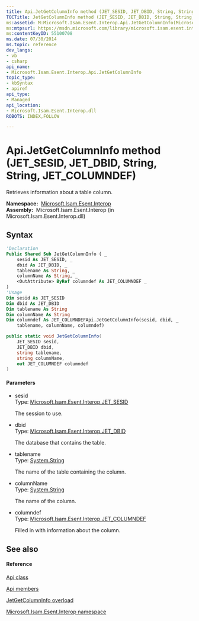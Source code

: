 ```yaml
---
title: Api.JetGetColumnInfo method (JET_SESID, JET_DBID, String, String, JET_COLUMNDEF)
TOCTitle: JetGetColumnInfo method (JET_SESID, JET_DBID, String, String, JET_COLUMNDEF)
ms:assetid: M:Microsoft.Isam.Esent.Interop.Api.JetGetColumnInfo(Microsoft.Isam.Esent.Interop.JET_SESID,Microsoft.Isam.Esent.Interop.JET_DBID,System.String,System.String,Microsoft.Isam.Esent.Interop.JET_COLUMNDEF@)
ms:mtpsurl: https://msdn.microsoft.com/library/microsoft.isam.esent.interop.api.jetgetcolumninfo(v=EXCHG.10)
ms:contentKeyID: 55100708
ms.date: 07/30/2014
ms.topic: reference
dev_langs:
- vb
- csharp
api_name: 
- Microsoft.Isam.Esent.Interop.Api.JetGetColumnInfo
topic_type: 
- kbSyntax
- apiref
api_type: 
- Managed
api_location: 
- Microsoft.Isam.Esent.Interop.dll
ROBOTS: INDEX,FOLLOW

---
```


# Api.JetGetColumnInfo method (JET_SESID, JET_DBID, String, String, JET_COLUMNDEF)

Retrieves information about a table column.

**Namespace:**  [Microsoft.Isam.Esent.Interop](./microsoft.isam.esent.interop-namespace.md)  
**Assembly:**  Microsoft.Isam.Esent.Interop (in Microsoft.Isam.Esent.Interop.dll)

## Syntax

``` vb
'Declaration
Public Shared Sub JetGetColumnInfo ( _
    sesid As JET_SESID, _
    dbid As JET_DBID, _
    tablename As String, _
    columnName As String, _
    <OutAttribute> ByRef columndef As JET_COLUMNDEF _
)
'Usage
Dim sesid As JET_SESID
Dim dbid As JET_DBID
Dim tablename As String
Dim columnName As String
Dim columndef As JET_COLUMNDEFApi.JetGetColumnInfo(sesid, dbid, _
    tablename, columnName, columndef)
```

``` csharp
public static void JetGetColumnInfo(
    JET_SESID sesid,
    JET_DBID dbid,
    string tablename,
    string columnName,
    out JET_COLUMNDEF columndef
)
```

#### Parameters

  - sesid  
    Type: [Microsoft.Isam.Esent.Interop.JET_SESID](./jet-sesid-structure.md)  
    
    The session to use.

<!-- end list -->

  - dbid  
    Type: [Microsoft.Isam.Esent.Interop.JET_DBID](./jet-dbid-structure.md)  
    
    The database that contains the table.

<!-- end list -->

  - tablename  
    Type: [System.String](/dotnet/api/system.string)  
    
    The name of the table containing the column.

<!-- end list -->

  - columnName  
    Type: [System.String](/dotnet/api/system.string)  
    
    The name of the column.

<!-- end list -->

  - columndef  
    Type: [Microsoft.Isam.Esent.Interop.JET_COLUMNDEF](./jet-columndef-class.md)  
    
    Filled in with information about the column.

## See also

#### Reference

[Api class](./api-class.md)

[Api members](./api-members.md)

[JetGetColumnInfo overload](./api.jetgetcolumninfo-method.md)

[Microsoft.Isam.Esent.Interop namespace](./microsoft.isam.esent.interop-namespace.md)